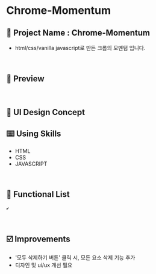 # Chrome-Momentum

## 📅 Project Name : Chrome-Momentum
* html/css/vanilla javascript로 만든 크롬의 모멘텀 입니다.

<br/>


## 📱 Preview



<br/>

## 🎨 UI Design Concept


## ⌨️ Using Skills

* HTML    
* CSS    
* JAVASCRIPT    

<br/>

## 📑 Functional List
```
✔️ 
```
<br/>

## ☑️ Improvements

* '모두 삭제하기 버튼' 클릭 시, 모든 요소 삭제 기능 추가
* 디자인 및 ui/ux 개선 필요

<br/>
